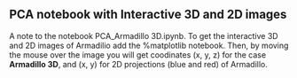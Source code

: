 ## PCA notebook with Interactive 3D and 2D images

A note to the notebook PCA_Armadillo 3D.ipynb. To get the interactive 3D and 2D 
images of Armadilio add the %matplotlib notebook. Then, by moving the mouse over 
the image you will get coodinates (x, y, z) for the case __Armadillo 3D__, 
and (x, y) for 2D projections (blue and red) of Armadillo. 
